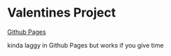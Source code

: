 # Valentines Project

[Github Pages](https://giuseppefilippin.github.io/4-years/)

kinda laggy in Github Pages but works if you give time 